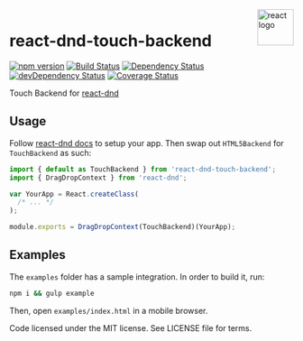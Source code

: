 <img src="https://avatars2.githubusercontent.com/u/6412038?v=3&s=200" alt="react logo" title="react" align="right" width="64" height="64" />

# react-dnd-touch-backend

[![npm version](https://badge.fury.io/js/react-dnd-touch-backend.svg)](http://badge.fury.io/js/react-dnd-touch-backend)
[![Build Status](https://travis-ci.org/yahoo/react-dnd-touch-backend.svg?branch=master)](https://travis-ci.org/yahoo/react-dnd-touch-backend)
[![Dependency Status](https://david-dm.org/yahoo/react-dnd-touch-backend.svg)](https://david-dm.org/yahoo/react-dnd-touch-backend)
[![devDependency Status](https://david-dm.org/yahoo/react-dnd-touch-backend/dev-status.svg)](https://david-dm.org/yahoo/react-dnd-touch-backend#info=devDependencies)
[![Coverage Status](https://coveralls.io/repos/yahoo/react-dnd-touch-backend/badge.svg)](https://coveralls.io/r/yahoo/react-dnd-touch-backend)

Touch Backend for [react-dnd](https://github.com/gaearon/react-dnd)

## Usage
Follow [react-dnd docs](http://gaearon.github.io/react-dnd/) to setup your app. Then swap out `HTML5Backend` for `TouchBackend` as such:

```js
import { default as TouchBackend } from 'react-dnd-touch-backend';
import { DragDropContext } from 'react-dnd';

var YourApp = React.createClass(
  /* ... */
);

module.exports = DragDropContext(TouchBackend)(YourApp);
```
## Examples
The `examples` folder has a sample integration. In order to build it, run:
```bash
npm i && gulp example
```
Then, open `examples/index.html` in a mobile browser.

Code licensed under the MIT license. See LICENSE file for terms.